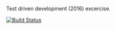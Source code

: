 Test driven development (2016) excercise.

[![Build Status](https://travis-ci.org/junejaalok/sdt_tdd2016.svg?branch=master)](https://travis-ci.org/junejaalok/sdt_tdd2016)
